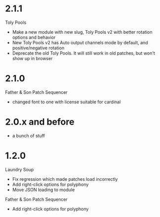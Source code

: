 # 2.1.1
Toly Pools
- Make a new module with new slug, Toly Pools v2 with better rotation options and behavior
- New Toly Pools v2 has Auto output channels mode by default, and positive/negative rotation
- Deprecate the old Toly Pools.  It will still work in old patches, but won't show up in browser

# 2.1.0
Father & Son Patch Sequencer
- changed font to one with license suitable for cardinal

# 2.0.x and before
- a bunch of stuff

# 1.2.0
Laundry Soup
- Fix regression which made patches load incorrectly
- Add right-click options for polyphony
- Move JSON loading to module

Father & Son Patch Sequencer
- Add right-click options for polyphony